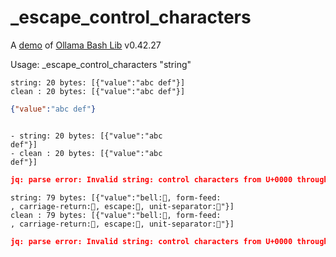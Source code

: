 # _escape_control_characters

A [demo](../README.md#demos) of [Ollama Bash Lib](https://github.com/attogram/ollama-bash-lib) v0.42.27

Usage: _escape_control_characters "string"


```
string: 20 bytes: [{"value":"abc def"}]
clean : 20 bytes: [{"value":"abc def"}]
```
```json
{"value":"abc def"}
```
```

- string: 20 bytes: [{"value":"abc
def"}]
- clean : 20 bytes: [{"value":"abc
def"}]
```
```json
jq: parse error: Invalid string: control characters from U+0000 through U+001F must be escaped at line 2, column 4
```

```
string: 79 bytes: [{"value":"bell:, form-feed:
, carriage-return:, escape:, unit-separator:"}]
clean : 79 bytes: [{"value":"bell:, form-feed:
, carriage-return:, escape:, unit-separator:"}]
```
```json
jq: parse error: Invalid string: control characters from U+0000 through U+001F must be escaped at line 2, column 48
```
